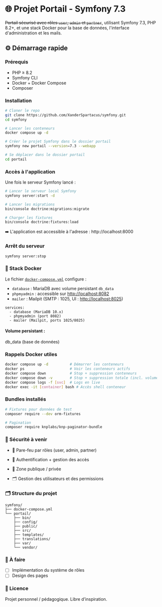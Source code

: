 # 🌐 Projet Portail - Symfony 7.3

~~Portail sécurisé avec rôles `user`, `admin` et `partner`~~, utilisant Symfony 7.3, PHP 8.2+, et une stack Docker pour la base de données, l'interface d'administration et les mails.

## ⚙️ Démarrage rapide

### Prérequis

- PHP ≥ 8.2
- Symfony CLI
- Docker + Docker Compose
- Composer

### Installation

```bash
# Cloner le repo
git clone https://github.com/XanderSpartacus/symfony.git
cd symfony

# Lancer les conteneurs
docker compose up -d

# Créer le projet Symfony dans le dossier portail
symfony new portail --version=7.3 --webapp

# Se déplacer dans le dossier portail
cd portail
```
### Accès à l'application

Une fois le serveur Symfony lancé :

```bash
# Lancer le serveur local Symfony
symfony server:start -d

# Lancer les migrations
bin/console doctrine:migrations:migrate

# Charger les fixtures
bin/console doctrine:fixtures:load
```
➡️ L'application est accessible à l'adresse : http://localhost:8000

### Arrêt du serveur

```bash
symfony server:stop
```

### 🐳 Stack Docker

Le fichier [`docker-compose.yml`](./docker-compose.yml) configure :

- `database` : MariaDB avec volume persistant `db_data`
- `phpmyadmin` : accessible sur [http://localhost:8082](http://localhost:8082)
- `mailer` : Mailpit (SMTP : 1025, UI : [http://localhost:8025](http://localhost:8025))

```code
services:
  - database (MariaDB 10.x)
  - phpmyadmin (port 8082)
  - mailer (Mailpit, ports 1025/8025)
```

#### Volume persistant :
db_data (base de données)

### Rappels Docker utiles

```bash
docker compose up -d          # Démarrer les conteneurs
docker ps                     # Voir les conteneurs actifs
docker compose down           # Stop + suppression conteneurs
docker compose down -v        # Stop + suppression totale (incl. volume)
docker compose logs -f [svc]  # Logs en live
docker exec -it [container] bash # Accès shell conteneur
```

### Bundles installés
```bash
# Fixtures pour données de test
composer require --dev orm-fixtures

# Pagination
composer require knplabs/knp-paginator-bundle
```

### 🔐 Sécurité à venir

- 🔐 Pare-feu par rôles (user, admin, partner)

- 🔑 Authentification + gestion des accès

- 🛂 Zone publique / privée

- 🗂 Gestion des utilisateurs et des permissions

### 🗂 Structure du projet
```code
symfony/
├── docker-compose.yml
└── portail/
    ├── bin/
    ├── config/
    ├── public/
    ├── src/
    ├── templates/
    ├── translations/
    ├── var/
    └── vendor/
```

### 📌 À faire

- [ ] Implémentation du système de rôles
- [ ] Design des pages

### 📜 Licence

Projet personnel / pédagogique. Libre d’inspiration.
